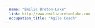 ```yaml
---
  name: "Emilia Breton-Lake"
  link: http://www.emiliabretonlake.com
  occupation_title: "Agile Coach"
---
```


